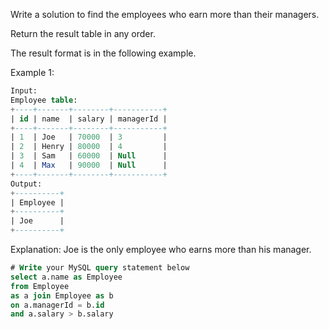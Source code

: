 Write a solution to find the employees who earn more than their managers.

Return the result table in any order.

The result format is in the following example.

Example 1:
```sql
Input: 
Employee table:
+----+-------+--------+-----------+
| id | name  | salary | managerId |
+----+-------+--------+-----------+
| 1  | Joe   | 70000  | 3         |
| 2  | Henry | 80000  | 4         |
| 3  | Sam   | 60000  | Null      |
| 4  | Max   | 90000  | Null      |
+----+-------+--------+-----------+
Output: 
+----------+
| Employee |
+----------+
| Joe      |
+----------+
```
Explanation: Joe is the only employee who earns more than his manager.

```sql
# Write your MySQL query statement below
select a.name as Employee
from Employee
as a join Employee as b
on a.managerId = b.id
and a.salary > b.salary
```
